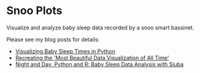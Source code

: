 # Snoo Plots
Visualize and analyze baby sleep data recorded by a snoo smart bassinet.

Please see my blog posts for details:

- [Visualizing Baby Sleep Times in Python](http://www.relevantmisc.com/r/python/2020/05/26/visualizing-baby-sleep/)
- [Recreating the 'Most Beautiful Data Visualization of All Time'](http://www.relevantmisc.com/r/2020/06/01/baby-sleep-radial/)
- [Night and Day, Python and R: Baby Sleep Data Analysis with Siuba](http://www.relevantmisc.com/python/r/data/2020/06/10/baby-sleep-night-day/)

